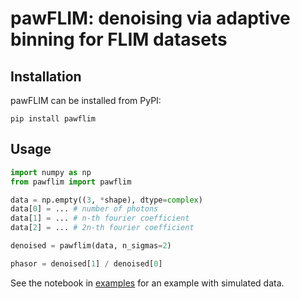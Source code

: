 # pawFLIM: denoising via adaptive binning for FLIM datasets

## Installation

pawFLIM can be installed from PyPI:

```
pip install pawflim
```

## Usage

```python
import numpy as np
from pawflim import pawflim

data = np.empty((3, *shape), dtype=complex)
data[0] = ... # number of photons
data[1] = ... # n-th fourier coefficient
data[2] = ... # 2n-th fourier coefficient

denoised = pawflim(data, n_sigmas=2)

phasor = denoised[1] / denoised[0]
```

See the notebook in
[examples](https://github.com/maurosilber/pawflim/blob/main/examples/simulated_data.ipynb)
for an example with simulated data.
